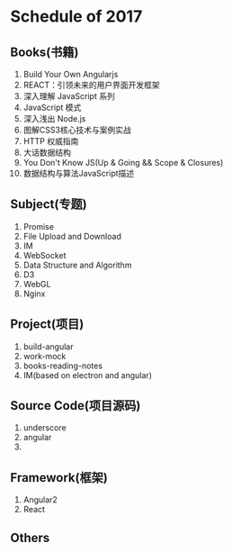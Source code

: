 # Schedule of 2017

## Books(书籍)
1. Build Your Own Angularjs
2. REACT：引领未来的用户界面开发框架
3. 深入理解 JavaScript 系列
4. JavaScript 模式
5. 深入浅出 Node.js
6. 图解CSS3核心技术与案例实战
7. HTTP 权威指南
8. 大话数据结构
9. You Don't Know JS(Up & Going && Scope & Closures)
10. 数据结构与算法JavaScript描述

## Subject(专题)
1. Promise
2. File Upload and Download
3. IM
4. WebSocket
5. Data Structure and Algorithm
6. D3
7. WebGL
8. Nginx

## Project(项目)
1. build-angular
2. work-mock
3. books-reading-notes
4. IM(based on electron and angular)

## Source Code(项目源码)
1. underscore
2. angular
3. 

## Framework(框架)
1. Angular2
2. React

## Others
